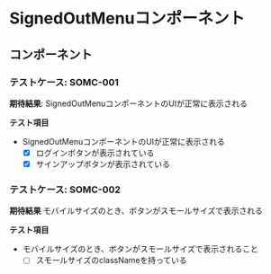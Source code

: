 # SignedOutMenuコンポーネント
## コンポーネント
### テストケース: SOMC-001
**期待結果**:
SignedOutMenuコンポーネントのUIが正常に表示される

**テスト項目**
- SignedOutMenuコンポーネントのUIが正常に表示される
  - [x] ログインボタンが表示されている
  - [x] サインアップボタンが表示されている

### テストケース: SOMC-002
**期待結果**
モバイルサイズのとき、ボタンがスモールサイズで表示される

**テスト項目**
- モバイルサイズのとき、ボタンがスモールサイズで表示されること
  - [ ] スモールサイズのclassNameを持っている